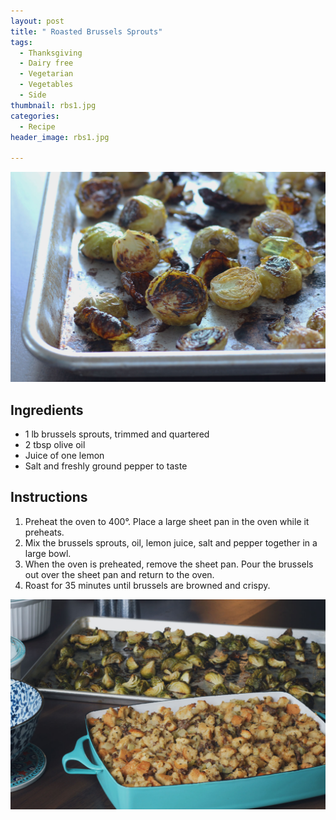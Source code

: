 ```yaml
---
layout: post
title: " Roasted Brussels Sprouts"
tags:
  - Thanksgiving
  - Dairy free
  - Vegetarian
  - Vegetables
  - Side
thumbnail: rbs1.jpg
categories:
  - Recipe
header_image: rbs1.jpg

---
```


![Image of  Roasted Brussels Sprouts.](/upload/rbs1.jpg)

## Ingredients

- 1 lb brussels sprouts, trimmed and quartered
- 2 tbsp olive oil
- Juice of one lemon
- Salt and freshly ground pepper to taste

## Instructions

1. Preheat the oven to 400°. Place a large sheet pan in the oven while it preheats.
1. Mix the brussels sprouts, oil, lemon juice, salt and pepper together in a large bowl. 
1. When the oven is preheated, remove the sheet pan. Pour the brussels out over the sheet pan and return to the oven. 
1. Roast for 35 minutes until brussels are browned and crispy.





![Image of  Roasted Brussels Sprouts.](/upload/RBS.jpg)